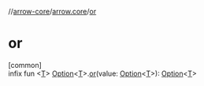 //[arrow-core](../../index.md)/[arrow.core](index.md)/[or](or.md)

# or

[common]\
infix fun &lt;[T](or.md)&gt; [Option](-option/index.md)&lt;[T](or.md)&gt;.[or](or.md)(value: [Option](-option/index.md)&lt;[T](or.md)&gt;): [Option](-option/index.md)&lt;[T](or.md)&gt;

